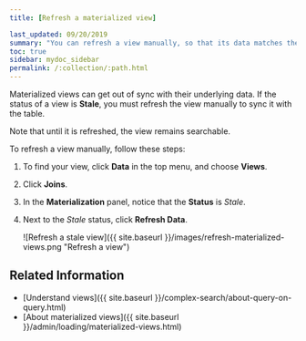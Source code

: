 ```yaml
---
title: [Refresh a materialized view]

last_updated: 09/20/2019
summary: "You can refresh a view manually, so that its data matches the data in the underlying tables."
toc: true
sidebar: mydoc_sidebar
permalink: /:collection/:path.html
---
```


Materialized views can get out of sync with their underlying data. If the status of a view is **Stale**, you must refresh the view manually to sync it with the table.

Note that until it is refreshed, the view remains searchable.

To refresh a view manually, follow these steps:

1. To find your view, click **Data** in the top menu, and choose **Views**.

3. Click **Joins**.

4. In the **Materialization** panel, notice that the **Status** is _Stale_.

5. Next to the _Stale_ status, click **Refresh Data**.

     ![Refresh a stale view]({{ site.baseurl }}/images/refresh-materialized-views.png "Refresh a view")

## Related Information
- [Understand views]({{ site.baseurl }}/complex-search/about-query-on-query.html)
- [About materialized views]({{ site.baseurl }}/admin/loading/materialized-views.html)
